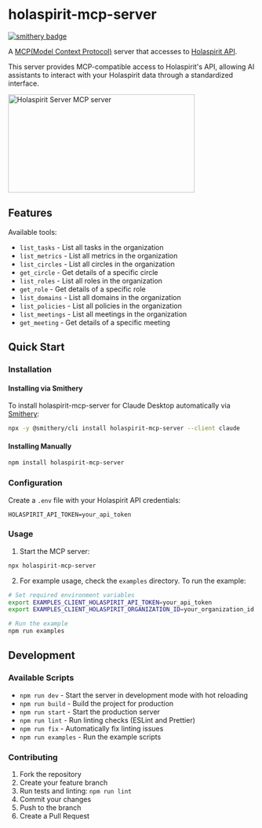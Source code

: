 # holaspirit-mcp-server
[![smithery badge](https://smithery.ai/badge/holaspirit-mcp-server)](https://smithery.ai/server/holaspirit-mcp-server)

A [MCP(Model Context Protocol)](https://www.anthropic.com/news/model-context-protocol) server that accesses to [Holaspirit API](https://www.holaspirit.com/).

This server provides MCP-compatible access to Holaspirit's API, allowing AI assistants to interact with your Holaspirit data through a standardized interface.

<a href="https://glama.ai/mcp/servers/7tn35lri9w"><img width="380" height="200" src="https://glama.ai/mcp/servers/7tn35lri9w/badge" alt="Holaspirit Server MCP server" /></a>

## Features

Available tools:

- `list_tasks` - List all tasks in the organization
- `list_metrics` - List all metrics in the organization
- `list_circles` - List all circles in the organization
- `get_circle` - Get details of a specific circle
- `list_roles` - List all roles in the organization
- `get_role` - Get details of a specific role
- `list_domains` - List all domains in the organization
- `list_policies` - List all policies in the organization
- `list_meetings` - List all meetings in the organization
- `get_meeting` - Get details of a specific meeting

## Quick Start

### Installation

#### Installing via Smithery

To install holaspirit-mcp-server for Claude Desktop automatically via [Smithery](https://smithery.ai/server/holaspirit-mcp-server):

```bash
npx -y @smithery/cli install holaspirit-mcp-server --client claude
```

#### Installing Manually
```bash
npm install holaspirit-mcp-server
```

### Configuration

Create a `.env` file with your Holaspirit API credentials:

```env
HOLASPIRIT_API_TOKEN=your_api_token
```

### Usage

1. Start the MCP server:
```bash
npx holaspirit-mcp-server
```

2. For example usage, check the `examples` directory. To run the example:
```bash
# Set required environment variables
export EXAMPLES_CLIENT_HOLASPIRIT_API_TOKEN=your_api_token
export EXAMPLES_CLIENT_HOLASPIRIT_ORGANIZATION_ID=your_organization_id

# Run the example
npm run examples
```

## Development

### Available Scripts

- `npm run dev` - Start the server in development mode with hot reloading
- `npm run build` - Build the project for production
- `npm run start` - Start the production server
- `npm run lint` - Run linting checks (ESLint and Prettier)
- `npm run fix` - Automatically fix linting issues
- `npm run examples` - Run the example scripts

### Contributing

1. Fork the repository
2. Create your feature branch
3. Run tests and linting: `npm run lint`
4. Commit your changes
5. Push to the branch
6. Create a Pull Request
